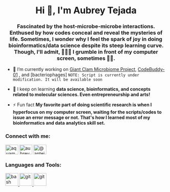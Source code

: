 <h1 align="center">Hi 👋, I'm Aubrey Tejada</h1>
<h3 align="center">Fascinated by the host-microbe-microbe interactions. Enthused by how codes conceal and reveal the mysteries of life. Sometimes, I wonder why I feel the spark of joy in doing bioinformatics/data science despite its steep learning curve. Though, I'll admit, 🤯😮‍💨 I grumble in front of my computer screen, sometimes 👩‍💻. </h3>

- 🔭 I’m currently working on [Giant Clam Microbiome Project](https://github.com/aptejada/GCMicrobiome),  [CodeBuddy-01](https://github.com/aptejada/CodeBuddy-01) , and [bacteriophages] <code><color style=red>NOTE: Script is currently under modification. It will be available soon </code>

- 🌱 I keep on learning **data science, bioinformatics, and concepts related to molecular sciences. Even entrepreneurship and arts!**

- ⚡ Fun fact **My favorite part of doing scientific research is when I hyperfocus on my computer screen, waiting for the scripts/codes to issue an error message or not. That's how I learned most of my bioinformatics and data analytics skill set.**

<h3 align="left">Connect with me:</h3>
<p align="left">
<a href="https://twitter.com/aquamarie_ne" target="blank"><img align="center" src="https://raw.githubusercontent.com/rahuldkjain/github-profile-readme-generator/master/src/images/icons/Social/twitter.svg" alt="aquamarie_ne" height="30" width="40" /></a>
<a href="https://linkedin.com/in/aptejada" target="blank"><img align="center" src="https://raw.githubusercontent.com/rahuldkjain/github-profile-readme-generator/master/src/images/icons/Social/linked-in-alt.svg" alt="aubrey joy tejada" height="30" width="40" /></a>
<a href="https://medium.com/@aptejada" target="blank"><img align="center" src="https://raw.githubusercontent.com/rahuldkjain/github-profile-readme-generator/master/src/images/icons/Social/medium.svg" alt="@aptejada" height="30" width="40" /></a>
</p>

<h3 align="left">Languages and Tools:</h3>
<p align="left"> <a href="https://www.gnu.org/software/bash/" target="_blank" rel="noreferrer"> <img src="https://www.vectorlogo.zone/logos/gnu_bash/gnu_bash-icon.svg" alt="bash" width="40" height="40"/> </a> <a href="https://git-scm.com/" target="_blank" rel="noreferrer"> <img src="https://www.vectorlogo.zone/logos/git-scm/git-scm-icon.svg" alt="git" width="40" height="40"/> </a> <a href="https://git-scm.com/" target="_blank" rel="noreferrer"> <img src="https://www.vectorlogo.zone/logos/r-project/r-project-official.svg" alt="git" width="40" height="40"/> </a> </p> 
